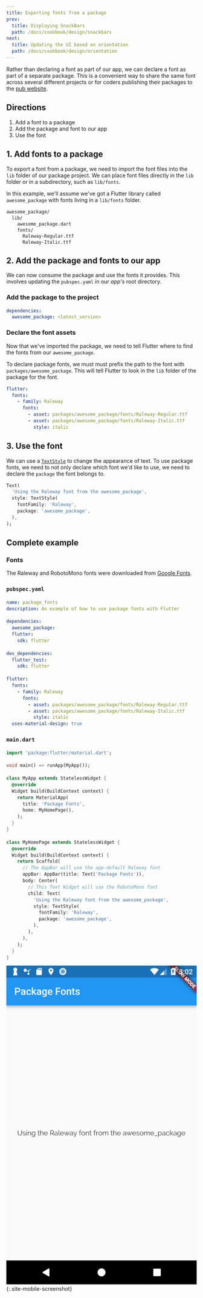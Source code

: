 ```yaml
---
title: Exporting fonts from a package
prev:
  title: Displaying SnackBars
  path: /docs/cookbook/design/snackbars
next:
  title: Updating the UI based on orientation
  path: /docs/cookbook/design/orientation
---
```


Rather than declaring a font as part of our app, we can declare a font as part
of a separate package. This is a convenient way to share the same font across
several different projects or for coders publishing their packages to the
[pub website]({{site.pub}}).

## Directions

  1. Add a font to a package
  2. Add the package and font to our app
  3. Use the font

## 1. Add fonts to a package

To export a font from a package, we need to import the font files into the `lib`
folder of our package project. We can place font files directly in the `lib`
folder or in a subdirectory, such as `lib/fonts`.

In this example, we'll assume we've got a Flutter library called
`awesome_package` with fonts living in a `lib/fonts` folder.

```
awesome_package/
  lib/
    awesome_package.dart
    fonts/
      Raleway-Regular.ttf
      Raleway-Italic.ttf
```

## 2. Add the package and fonts to our app

We can now consume the package and use the fonts it provides. This involves
updating the `pubspec.yaml` in our *app's* root directory.

### Add the package to the project

```yaml
dependencies:
  awesome_package: <latest_version>
```

### Declare the font assets

Now that we've imported the package, we need to tell Flutter where to find the
fonts from our `awesome_package`.

To declare package fonts, we must must prefix the path to the font with
`packages/awesome_package`. This will tell Flutter to look in the `lib` folder
of the package for the font.

```yaml
flutter:
  fonts:
    - family: Raleway
      fonts:
        - asset: packages/awesome_package/fonts/Raleway-Regular.ttf
        - asset: packages/awesome_package/fonts/Raleway-Italic.ttf
          style: italic
```

## 3. Use the font

We can use a [`TextStyle`]({{site.api}}/flutter/painting/TextStyle-class.html)
to change the appearance of text. To use package fonts, we need to not only
declare which font we'd like to use, we need to declare the `package` the font
belongs to.

<!-- skip -->
```dart
Text(
  'Using the Raleway font from the awesome_package',
  style: TextStyle(
    fontFamily: 'Raleway',
    package: 'awesome_package',
  ),
);
```

## Complete example

### Fonts

The Raleway and RobotoMono fonts were downloaded from [Google Fonts](https://fonts.google.com/).

### `pubspec.yaml`

```yaml
name: package_fonts
description: An example of how to use package fonts with Flutter

dependencies:
  awesome_package:
  flutter:
    sdk: flutter

dev_dependencies:
  flutter_test:
    sdk: flutter

flutter:
  fonts:
    - family: Raleway
      fonts:
        - asset: packages/awesome_package/fonts/Raleway-Regular.ttf
        - asset: packages/awesome_package/fonts/Raleway-Italic.ttf
          style: italic
  uses-material-design: true
```

### `main.dart`

```dart
import 'package:flutter/material.dart';

void main() => runApp(MyApp());

class MyApp extends StatelessWidget {
  @override
  Widget build(BuildContext context) {
    return MaterialApp(
      title: 'Package Fonts',
      home: MyHomePage(),
    );
  }
}

class MyHomePage extends StatelessWidget {
  @override
  Widget build(BuildContext context) {
    return Scaffold(
      // The AppBar will use the app-default Raleway font
      appBar: AppBar(title: Text('Package Fonts')),
      body: Center(
        // This Text Widget will use the RobotoMono font
        child: Text(
          'Using the Raleway font from the awesome_package',
          style: TextStyle(
            fontFamily: 'Raleway',
            package: 'awesome_package',
          ),
        ),
      ),
    );
  }
}
```

![Package Fonts Demo](/images/cookbook/package-fonts.png){:.site-mobile-screenshot}


